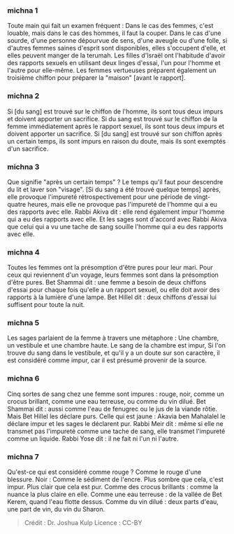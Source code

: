 
### michna 1
Toute main qui fait un examen fréquent : Dans le cas des femmes, c'est louable, mais dans le cas des hommes, il faut la couper. Dans le cas d'une sourde, d'une personne dépourvue de sens, d'une aveugle ou d'une folle, si d'autres femmes saines d'esprit sont disponibles, elles s'occupent d'elle, et elles peuvent manger de la terumah. Les filles d'Israël ont l'habitude d'avoir des rapports sexuels en utilisant deux linges d'essai, l'un pour l'homme et l'autre pour elle-même. Les femmes vertueuses préparent également un troisième chiffon pour préparer la "maison" [avant le rapport].

### michna 2
Si [du sang] est trouvé sur le chiffon de l'homme, ils sont tous deux impurs et doivent apporter un sacrifice. Si du sang est trouvé sur le chiffon de la femme immédiatement après le rapport sexuel, ils sont tous deux impurs et doivent apporter un sacrifice. Si [du sang] est trouvé sur son chiffon après un certain temps, ils sont impurs en raison du doute, mais ils sont exemptés d'un sacrifice.

### michna 3
Que signifie "après un certain temps" ? Le temps qu'il faut pour descendre du lit et laver son "visage". [Si du sang a été trouvé quelque temps] après, elle provoque l'impureté rétrospectivement pour une période de vingt-quatre heures, mais elle ne provoque pas l'impureté de l'homme qui a eu des rapports avec elle. Rabbi Akiva dit : elle rend également impur l'homme qui a eu des rapports avec elle. Et les sages sont d'accord avec Rabbi Akiva que celui qui a vu une tache de sang souille l'homme qui a eu des rapports avec elle.

### michna 4
Toutes les femmes ont la présomption d'être pures pour leur mari. Pour ceux qui reviennent d'un voyage, leurs femmes sont dans la présomption d'être pures. Bet Shammai dit : une femme a besoin de deux chiffons d'essai pour chaque fois qu'elle a un rapport sexuel, ou elle doit avoir des rapports à la lumière d'une lampe. Bet Hillel dit : deux chiffons d'essai lui suffisent pour toute la nuit.

### michna 5
Les sages parlaient de la femme à travers une métaphore : Une chambre, un vestibule et une chambre haute. Le sang de la chambre est impur, Si l'on trouve du sang dans le vestibule, et qu'il y a un doute sur son caractère, il est considéré comme impur, car il est présumé provenir de la source.

### michna 6
Cinq sortes de sang chez une femme sont impures : rouge, noir, comme un crocus brillant, comme une eau terreuse, ou comme du vin dilué. Bet Shammai dit : aussi comme l'eau de fenugrec ou le jus de la viande rôtie. Mais Bet Hillel les déclare purs. Celle qui est jaune : Akavia ben Mahalalel le déclare impur et les sages le déclarent pur. Rabbi Meir dit : même si elle ne transmet pas l'impureté comme une tache de sang, elle transmet l'impureté comme un liquide. Rabbi Yose dit : il ne fait ni l'un ni l'autre.

### michna 7
Qu'est-ce qui est considéré comme rouge ? Comme le rouge d'une blessure. Noir : Comme le sédiment de l'encre. Plus sombre que cela, c'est impur. Plus clair que cela est pur. Comme des crocus brillants : comme la nuance la plus claire en elle. Comme une eau terreuse : de la vallée de Bet Kerem, quand l'eau flotte dessus. Comme du vin dilué : deux parts d'eau, une part de vin, du vin du Sharon.

>Crédit : Dr. Joshua Kulp
>Licence : CC-BY